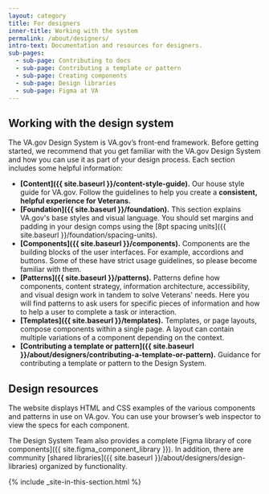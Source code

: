 ```yaml
---
layout: category
title: For designers
inner-title: Working with the system
permalink: /about/designers/
intro-text: Documentation and resources for designers.
sub-pages:
  - sub-page: Contributing to docs
  - sub-page: Contributing a template or pattern
  - sub-page: Creating components
  - sub-page: Design libraries
  - sub-page: Figma at VA
---
```


## Working with the design system

The VA.gov Design System is VA.gov’s front-end framework. Before getting started, we recommend that you get familiar with the VA.gov Design System and how you can use it as part of your design process. Each section includes some helpful information:

- **[Content]({{ site.baseurl }}/content-style-guide).** Our house style guide for VA.gov. Follow the guidelines to help you create a **consistent, helpful experience for Veterans.**
- **[Foundation]({{ site.baseurl }}/foundation).** This section explains VA.gov's base styles and visual language. You should set margins and padding in your design comps using the [8pt spacing units]({{ site.baseurl }}/foundation/spacing-units).
- **[Components]({{ site.baseurl }}/components).** Components are the building blocks of the user interfaces. For example, accordions and buttons. Some of these have strict usage guidelines, so please become familiar with them.
- **[Patterns]({{ site.baseurl }}/patterns).**  Patterns define how components, content strategy, information architecture, accessibility, and visual design work in tandem to solve Veterans' needs. Here you will find patterns to ask users for specific pieces of information and how to help a user to complete a task or interaction.
- **[Templates]({{ site.baseurl }}/templates).** Templates, or page layouts, compose components within a single page. A layout can contain multiple variations of a component depending on the context.
- **[Contributing a template or pattern]({{ site.baseurl }}/about/designers/contributing-a-template-or-pattern).** Guidance for contributing a template or pattern to the Design System.

## Design resources

The website displays HTML and CSS examples of the various components and patterns in use on VA.gov. You can use your browser’s web inspector to view the specs for each component. 

The Design System Team also provides a complete [Figma library of core components]({{ site.figma_component_library }}). In addition, there are community [shared libraries]({{ site.baseurl }}/about/designers/design-libraries) organized by functionality.

{% include _site-in-this-section.html %}
